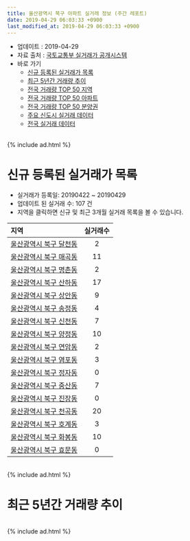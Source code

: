 ```yaml
---
title: 울산광역시 북구 아파트 실거래 정보 (주간 레포트)
date: 2019-04-29 06:03:33 +0900
last_modified_at: 2019-04-29 06:03:33 +0900
---
```


* 업데이트 : 2019-04-29
* 자료 출처 : [국토교통부 실거래가 공개시스템](http://rt.molit.go.kr)
* 바로 가기
    * [신규 등록된 실거래가 목록](#신규-등록된-실거래가-목록)
    * [최근 5년간 거래량 추이](#최근-5년간-거래량-추이)
    * [전국 거래량 TOP 50 지역](https://inasie.github.io/apt-trade-info/최근-3개월-전국에서-가장-거래가-많이-발생한-지역)
    * [전국 거래량 TOP 50 아파트](https://inasie.github.io/apt-trade-info/최근-3개월-전국에서-가장-거래가-많이-발생한-아파트)
    * [전국 거래량 TOP 50 분양권](https://inasie.github.io/apt-trade-info/최근-3개월-전국에서-가장-거래가-많이-발생한-분양권)
    * [주요 신도시 실거래 데이터](https://inasie.github.io/apt-trade-info/주요-신도시)
    * [전국 실거래 데이터](https://inasie.github.io/apt-trade-info/전국)

<br>
{% include ad.html %}
<br>

# 신규 등록된 실거래가 목록
* 실거래가 등록일: 20190422 ~ 20190429
* 업데이트 된 실거래 수: 107 건
* 지역을 클릭하면 신규 및 최근 3개월 실거래 목록을 볼 수 있습니다.


|지역|실거래수|
|:---|:---:|
|[울산광역시 북구 달천동](https://inasie.github.io/apt-trade-info/울산광역시-북구-달천동)|2|
|[울산광역시 북구 매곡동](https://inasie.github.io/apt-trade-info/울산광역시-북구-매곡동)|11|
|[울산광역시 북구 명촌동](https://inasie.github.io/apt-trade-info/울산광역시-북구-명촌동)|2|
|[울산광역시 북구 산하동](https://inasie.github.io/apt-trade-info/울산광역시-북구-산하동)|17|
|[울산광역시 북구 상안동](https://inasie.github.io/apt-trade-info/울산광역시-북구-상안동)|9|
|[울산광역시 북구 송정동](https://inasie.github.io/apt-trade-info/울산광역시-북구-송정동)|4|
|[울산광역시 북구 신천동](https://inasie.github.io/apt-trade-info/울산광역시-북구-신천동)|7|
|[울산광역시 북구 양정동](https://inasie.github.io/apt-trade-info/울산광역시-북구-양정동)|10|
|[울산광역시 북구 연암동](https://inasie.github.io/apt-trade-info/울산광역시-북구-연암동)|2|
|[울산광역시 북구 염포동](https://inasie.github.io/apt-trade-info/울산광역시-북구-염포동)|3|
|[울산광역시 북구 정자동](https://inasie.github.io/apt-trade-info/울산광역시-북구-정자동)|0|
|[울산광역시 북구 중산동](https://inasie.github.io/apt-trade-info/울산광역시-북구-중산동)|7|
|[울산광역시 북구 진장동](https://inasie.github.io/apt-trade-info/울산광역시-북구-진장동)|0|
|[울산광역시 북구 천곡동](https://inasie.github.io/apt-trade-info/울산광역시-북구-천곡동)|20|
|[울산광역시 북구 호계동](https://inasie.github.io/apt-trade-info/울산광역시-북구-호계동)|3|
|[울산광역시 북구 화봉동](https://inasie.github.io/apt-trade-info/울산광역시-북구-화봉동)|10|
|[울산광역시 북구 효문동](https://inasie.github.io/apt-trade-info/울산광역시-북구-효문동)|0|


<br>
{% include ad.html %}
<br>

# 최근 5년간 거래량 추이


<div style="width:100%;">
    <canvas id="deal_progress" height="200"></canvas>
</div>

<script>
new Chart(document.getElementById("deal_progress"), {
    type: 'line',
    data: {
        labels: ['201404','201405','201406','201407','201408','201409','201410','201411','201412','201501','201502','201503','201504','201505','201506','201507','201508','201509','201510','201511','201512','201601','201602','201603','201604','201605','201606','201607','201608','201609','201610','201611','201612','201701','201702','201703','201704','201705','201706','201707','201708','201709','201710','201711','201712','201801','201802','201803','201804','201805','201806','201807','201808','201809','201810','201811','201812','201901','201902','201903','201904'],
        datasets: [{
            label: '매매',
            pointRadius: 1,
            data: [388, 322, 378, 354, 326, 413, 521, 407, 298, 324, 272, 461, 377, 358, 369, 331, 253, 257, 348, 319, 227, 171, 154, 223, 257, 186, 175, 214, 177, 185, 218, 163, 151, 136, 143, 189, 154, 197, 215, 198, 196, 174, 140, 158, 143, 384, 236, 309, 196, 184, 214, 204, 188, 175, 270, 253, 240, 344, 349, 274, 130],
            borderColor: "rgba(255, 201, 14, 1)",
            backgroundColor: "rgba(255, 201, 14, 0.5)",
            fill: false,
            lineTension: 0
        },{
            label: '전월세',
            pointRadius: 1,
            data: [153, 177, 145, 133, 141, 178, 138, 147, 123, 134, 112, 157, 145, 207, 185, 169, 120, 151, 163, 120, 143, 138, 168, 191, 198, 223, 170, 187, 163, 148, 177, 173, 156, 156, 212, 214, 208, 207, 192, 174, 184, 164, 142, 162, 176, 224, 177, 244, 193, 207, 151, 210, 196, 160, 173, 141, 107, 156, 184, 166, 87],
            borderColor: "rgba(0, 141, 185, 1)",
            backgroundColor: "rgba(0, 141, 185, 0.5)",
            fill: false,
            lineTension: 0
        }
        ]
    },
    options: {
        responsive: true,
        title: {
            display: false
        },
        tooltips: {
            mode: 'index',
            intersect: false
        },
        hover: {
            mode: 'nearest',
            intersect: true
        },
        scales: {
            xAxes: [{
                display: true,
                scaleLabel: {
                    display: true,
                    labelString: '년/월'
                }
            }],
            yAxes: [{
                display: true,
                ticks: {
                    suggestedMin: 0,
                },
                scaleLabel: {
                    display: true,
                    labelString: '실거래 수'
                }
            }]
        }
    }
});

</script>


<br>
{% include ad.html %}
<br>

